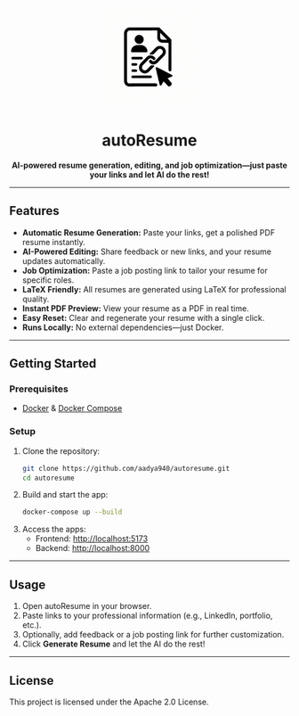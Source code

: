 <p align="center">
  <img src="main_app/frontend/public/autoresume-logo.png" alt="autoResume Logo" title="autoResume Logo" width="180"/>
</p>

<h1 align="center">autoResume</h1>

<p align="center">
  <b>AI-powered resume generation, editing, and job optimization—just paste your links and let AI do the rest!</b>
</p>

---

## Features

- <b>Automatic Resume Generation:</b> Paste your links, get a polished PDF resume instantly.
- <b>AI-Powered Editing:</b> Share feedback or new links, and your resume updates automatically.
- <b>Job Optimization:</b> Paste a job posting link to tailor your resume for specific roles.
- <b>LaTeX Friendly:</b> All resumes are generated using LaTeX for professional quality.
- <b>Instant PDF Preview:</b> View your resume as a PDF in real time.
- <b>Easy Reset:</b> Clear and regenerate your resume with a single click.
- <b>Runs Locally:</b> No external dependencies—just Docker.

---

## Getting Started

### Prerequisites
- [Docker](https://www.docker.com/get-started) & [Docker Compose](https://docs.docker.com/compose/)

### Setup

1. Clone the repository:
   ```bash
   git clone https://github.com/aadya940/autoresume.git
   cd autoresume
   ```
2. Build and start the app:
   ```bash
   docker-compose up --build
   ```
3. Access the apps:
   - Frontend: [http://localhost:5173](http://localhost:5173)
   - Backend: [http://localhost:8000](http://localhost:8000)

---

## Usage

1. Open autoResume in your browser.
2. Paste links to your professional information (e.g., LinkedIn, portfolio, etc.).
3. Optionally, add feedback or a job posting link for further customization.
4. Click <b>Generate Resume</b> and let the AI do the rest!

---

## License

This project is licensed under the Apache 2.0 License.

